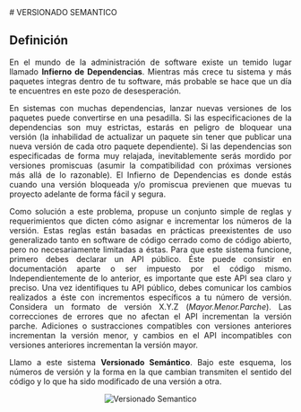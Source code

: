 <div align="justify">
# VERSIONADO SEMANTICO

## Definición

En el mundo de la administración de software existe un temido lugar llamado __Infierno de Dependencias__. Mientras más crece tu sistema y más paquetes integras dentro de tu software, más probable se hace que un día te encuentres en este pozo de desesperación.

En sistemas con muchas dependencias, lanzar nuevas versiones de los paquetes puede convertirse en una pesadilla. Si las especificaciones de la dependencias son muy estrictas, estarás en peligro de bloquear una versión (la inhabilidad de actualizar un paquete sin tener que publicar una nueva versión de cada otro paquete dependiente). Si las dependencias son especificadas de forma muy relajada, inevitablemente serás mordido por versiones promiscuas (asumir la compatibilidad con próximas versiones más allá de lo razonable). El Infierno de Dependencias es donde estás cuando una versión bloqueada y/o promiscua previenen que muevas tu proyecto adelante de forma fácil y segura.

Como solución a este problema, propuse un conjunto simple de reglas y requerimientos que dicten cómo asignar e incrementar los números de la versión. Estas reglas están basadas en prácticas preexistentes de uso generalizado tanto en software de código cerrado como de código abierto, pero no necesariamente limitadas a éstas. Para que este sistema funcione, primero debes declarar un API público. Éste puede consistir en documentación aparte o ser impuesto por el código mismo. Independientemente de lo anterior, es importante que este API sea claro y preciso. Una vez identifiques tu API público, debes comunicar los cambios realizados a éste con incrementos específicos a tu número de versión. Considera un formato de versión X.Y.Z (_Mayor.Menor.Parche_). Las correcciones de errores que no afectan el API incrementan la versión parche. Adiciones o sustracciones compatibles con versiones anteriores incrementan la versión menor, y cambios en el API incompatibles con versiones anteriores incrementan la versión mayor.

Llamo a este sistema __Versionado Semántico__. Bajo este esquema, los números de versión y la forma en la que cambian transmiten el sentido del código y lo que ha sido modificado de una versión a otra.

<div align="center">
  <img src="https://docs.google.com/drawings/d/e/2PACX-1vRk1PZ0E2PNryW8zsmD-MKJAJ6iSTOPqlvEhUt9nmuUuXdbn5IknEqlDjHkx4Xahwi_RJcDSKeKz49g/pub?w=443&h=172" alt="Versionado Semantico" >
</div>



</div>
